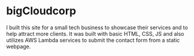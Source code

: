 # bigCloudcorp

I built this site for a small tech business to showcase their services and to help attract more clients. It was built with basic HTML, CSS, JS and also utilizes AWS Lambda services to submit the contact form from a static webpage.

